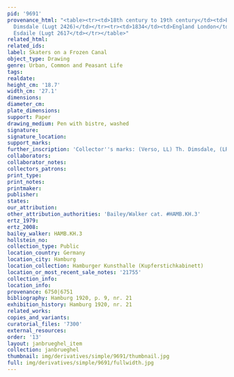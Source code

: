 ```yaml
---
pid: '9691'
provenance_html: "<table><tr><td>18th century to 19th century</td><td>England London</td><td>Thomas
  Dimsdale (Lugt 2426)</td></tr><tr><td>1834</td><td>England London</td><td>William
  Esdaile (Lugt 2617</td></tr></table>"
related_html:
related_ids:
label: Skaters on a Frozen Canal
object_type: Drawing
genre: Urban, Common and Peasant Life
tags:
realdate:
height_cm: '18.7'
width_cm: '27.1'
dimensions:
diameter_cm:
plate_dimensions:
support: Paper
drawing_medium: Pen with bistre, washed
signature:
signature_location:
support_marks:
further_inscription: 'Collector''s marks: (Verso, LL) Th. Dimsdale, (LR) William Eisdaile'
collaborators:
collaborator_notes:
collectors_patrons:
print_type:
print_notes:
printmaker:
publisher:
states:
our_attribution:
other_attribution_authorities: 'Bailey/Walker cat. #HAMB.KH.3'
ertz_1979:
ertz_2008:
bailey_walker: HAMB.KH.3
hollstein_no:
collection_type: Public
location_country: Germany
location_city: Hamburg
location_collection: Hamburger Kunsthalle (Kupferstichkabinett)
location_or_most_recent_sale_notes: '21755'
collection_info:
location_info:
provenance: 6750|6751
bibliography: Hamburg 1920, p. 9, nr. 21
exhibition_history: Hamburg 1920, nr. 21
related_works:
copies_and_variants:
curatorial_files: '7300'
external_resources:
order: '13'
layout: janbrueghel_item
collection: janbrueghel
thumbnail: img/derivatives/simple/9691/thumbnail.jpg
full: img/derivatives/simple/9691/fullwidth.jpg
---
```

